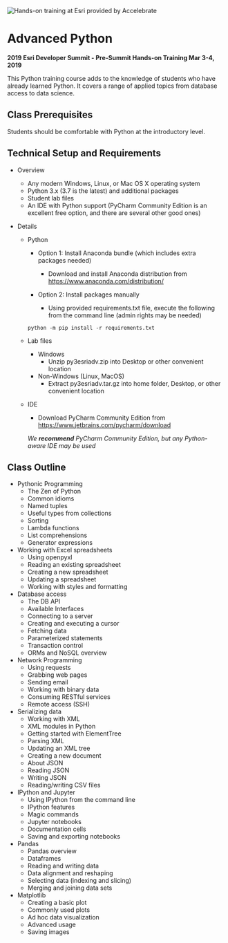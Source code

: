 ![Hands-on training at Esri provided by Accelebrate](https://deivu67oka01d.cloudfront.net/esri/esri_accelebrate4.jpg)

# Advanced Python
**2019 Esri Developer Summit - Pre-Summit Hands-on Training Mar 3-4, 2019**

This Python training course adds to the knowledge of students who have already learned Python. It covers a range of applied topics from database access to data science.

## Class Prerequisites

Students should be comfortable with Python at the introductory level.

## Technical Setup and Requirements

- Overview
    - Any modern Windows, Linux, or Mac OS X operating system
    - Python 3.x (3.7 is the latest) and additional packages
    - Student lab files
    - An IDE with Python support (PyCharm Community Edition is an excellent free option, and there are several other good ones)

- Details
    - Python
        * Option 1: Install Anaconda bundle (which includes extra packages needed)
            - Download and install Anaconda distribution from https://www.anaconda.com/distribution/

        * Option 2: Install packages manually
            - Using provided requirements.txt file, execute the following from the command line (admin rights may be needed)

        ````
        python -m pip install -r requirements.txt
        ````
               
    - Lab files
        * Windows
            - Unzip py3esriadv.zip into Desktop or other convenient location
        * Non-Windows (Linux, MacOS)
            - Extract py3esriadv.tar.gz into home folder, Desktop, or other convenient location

    - IDE
        * Download PyCharm Community Edition from https://www.jetbrains.com/pycharm/download

        *We **recommend** PyCharm Community Edition, but any Python-aware IDE may be used*


## Class Outline
- Pythonic Programming
  - The Zen of Python
  - Common idioms
  - Named tuples
  - Useful types from collections
  - Sorting
  - Lambda functions
  - List comprehensions
  - Generator expressions
- Working with Excel spreadsheets
  - Using openpyxl
  - Reading an existing spreadsheet
  - Creating a new spreadsheet
  -  Updating a spreadsheet
  - Working with styles and formatting
- Database access 
  - The DB API
  - Available Interfaces
  - Connecting to a server
  - Creating and executing a cursor
  - Fetching data
  - Parameterized statements
  - Transaction control
  - ORMs and NoSQL overview
- Network Programming 
  - Using requests
  - Grabbing web pages
  - Sending email
  -  Working with binary data
  - Consuming RESTful services
  - Remote access (SSH)
- Serializing data 
  - Working with XML
  - XML modules in Python
  - Getting started with ElementTree
  - Parsing XML
  - Updating an XML tree
  - Creating a new document
  - About JSON
  - Reading JSON
  - Writing JSON
  - Reading/writing CSV files
- IPython and Jupyter 
  - Using IPython from the command line
  - IPython features
  - Magic commands
  - Jupyter notebooks
  - Documentation cells
  - Saving and exporting notebooks
- Pandas 
  - Pandas overview
  - Dataframes
  - Reading and writing data
  - Data alignment and reshaping
  - Selecting data (indexing and slicing)
  - Merging and joining data sets
- Matplotlib 
  - Creating a basic plot
  - Commonly used plots
  - Ad hoc data visualization
  - Advanced usage
  - Saving images
